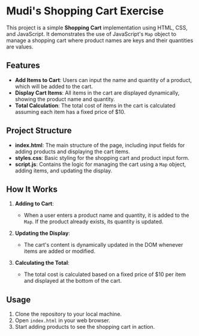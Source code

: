 # Mudi's Shopping Cart Exercise

This project is a simple **Shopping Cart** implementation using HTML, CSS, and JavaScript. It demonstrates the use of JavaScript's `Map` object to manage a shopping cart where product names are keys and their quantities are values.

## Features

- **Add Items to Cart**: Users can input the name and quantity of a product, which will be added to the cart.
- **Display Cart Items**: All items in the cart are displayed dynamically, showing the product name and quantity.
- **Total Calculation**: The total cost of items in the cart is calculated assuming each item has a fixed price of $10.

## Project Structure

- **index.html**: The main structure of the page, including input fields for adding products and displaying the cart items.
- **styles.css**: Basic styling for the shopping cart and product input form.
- **script.js**: Contains the logic for managing the cart using a `Map` object, adding items, and updating the display.

## How It Works

1. **Adding to Cart**:
   - When a user enters a product name and quantity, it is added to the `Map`. If the product already exists, its quantity is updated.

2. **Updating the Display**:
   - The cart's content is dynamically updated in the DOM whenever items are added or modified.

3. **Calculating the Total**:
   - The total cost is calculated based on a fixed price of $10 per item and displayed at the bottom of the cart.

## Usage

1. Clone the repository to your local machine.
2. Open `index.html` in your web browser.
3. Start adding products to see the shopping cart in action.

